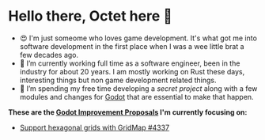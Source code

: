 # Hello there, Octet here 👋
- 😍 I'm just someome who loves game development. It's what got me into software development in the first place when I was a wee little brat a few decades ago.
- 💼 I’m currently working full time as a software engineer, been in the industry for about 20 years. I am mostly working on Rust these days, interesting things but non game development related things.
- 🦄 I’m spending my free time developing a *secret project* along with a few modules and changes for [Godot](https://github.com/godotengine/godot) that are essential to make that happen.

**These are the [Godot Improvement Proposals](https://github.com/godotengine/godot-proposals) I'm currently focusing on:**
- [Support hexagonal grids with GridMap #4337](https://github.com/godotengine/godot-proposals/issues/4337)
